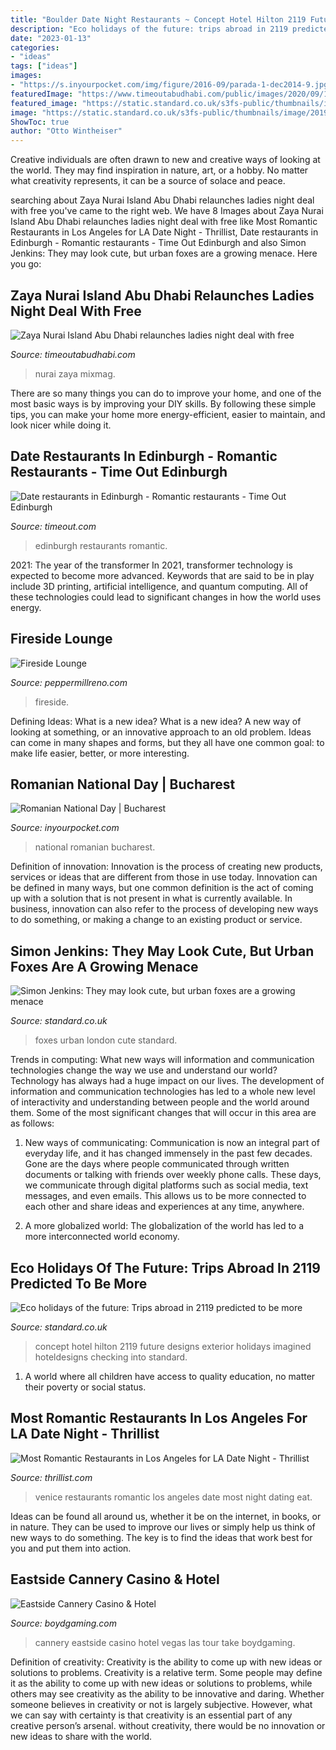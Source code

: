 ```yaml
---
title: "Boulder Date Night Restaurants ~ Concept Hotel Hilton 2119 Future Designs Exterior Holidays Imagined Hoteldesigns Checking Into Standard"
description: "Eco holidays of the future: trips abroad in 2119 predicted to be more"
date: "2023-01-13"
categories:
- "ideas"
tags: ["ideas"]
images:
- "https://s.inyourpocket.com/img/figure/2016-09/parada-1-dec2014-9.jpg"
featuredImage: "https://www.timeoutabudhabi.com/public/images/2020/09/17/Zaya-Nurai-Island-uae.jpg"
featured_image: "https://static.standard.co.uk/s3fs-public/thumbnails/image/2019/06/19/09/hilton-100-checking-into-2119-exterior-0.jpg"
image: "https://static.standard.co.uk/s3fs-public/thumbnails/image/2019/06/19/09/hilton-100-checking-into-2119-exterior-0.jpg"
ShowToc: true
author: "Otto Wintheiser"
---
```



Creative individuals are often drawn to new and creative ways of looking at the world. They may find inspiration in nature, art, or a hobby. No matter what creativity represents, it can be a source of solace and peace.

	

		
searching about Zaya Nurai Island Abu Dhabi relaunches ladies night deal with free you've came to the right web. We have 8 Images about Zaya Nurai Island Abu Dhabi relaunches ladies night deal with free like Most Romantic Restaurants in Los Angeles for LA Date Night - Thrillist, Date restaurants in Edinburgh - Romantic restaurants - Time Out Edinburgh and also Simon Jenkins: They may look cute, but urban foxes are a growing menace. Here you go:
		
    
## Zaya Nurai Island Abu Dhabi Relaunches Ladies Night Deal With Free

<img loading=lazy src="https://www.timeoutabudhabi.com/public/images/2020/09/17/Zaya-Nurai-Island-uae.jpg" onerror="this.onerror=null;this.src='https://tse4.mm.bing.net/th?id=OIP.d1xFIroc5ylxC8gMoAsknQHaE8&amp;pid=15.1';" alt="Zaya Nurai Island Abu Dhabi relaunches ladies night deal with free">

_Source: timeoutabudhabi.com_

>nurai zaya mixmag. 

	

There are so many things you can do to improve your home, and one of the most basic ways is by improving your DIY skills. By following these simple tips, you can make your home more energy-efficient, easier to maintain, and look nicer while doing it.

    
## Date Restaurants In Edinburgh - Romantic Restaurants - Time Out Edinburgh

<img loading=lazy src="https://media.timeout.com/images/101710947/image.jpg" onerror="this.onerror=null;this.src='https://tse1.mm.bing.net/th?id=OIP.uM-9kG5HgOt5tiOqHvROBgHaE5&amp;pid=15.1';" alt="Date restaurants in Edinburgh - Romantic restaurants - Time Out Edinburgh">

_Source: timeout.com_

>edinburgh restaurants romantic. 

	

2021: The year of the transformer
In 2021, transformer technology is expected to become more advanced. Keywords that are said to be in play include 3D printing, artificial intelligence, and quantum computing. All of these technologies could lead to significant changes in how the world uses energy.

    
## Fireside Lounge

<img loading=lazy src="https://www.peppermillreno.com/library/images/backgrounds/PR-Fireside-Lounge-fire-close-01.jpg" onerror="this.onerror=null;this.src='https://tse3.mm.bing.net/th?id=OIP.GAyr30KuUhsv42vgLLJs7gHaE8&amp;pid=15.1';" alt="Fireside Lounge">

_Source: peppermillreno.com_

>fireside. 

	

Defining Ideas: What is a new idea?
What is a new idea? A new way of looking at something, or an innovative approach to an old problem. Ideas can come in many shapes and forms, but they all have one common goal: to make life easier, better, or more interesting.

    
## Romanian National Day | Bucharest

<img loading=lazy src="https://s.inyourpocket.com/img/figure/2016-09/parada-1-dec2014-9.jpg" onerror="this.onerror=null;this.src='https://tse1.mm.bing.net/th?id=OIP.HLpR3jI9LgdLyipCiAuq1gHaDt&amp;pid=15.1';" alt="Romanian National Day | Bucharest">

_Source: inyourpocket.com_

>national romanian bucharest. 

	

Definition of innovation:
Innovation is the process of creating new products, services or ideas that are different from those in use today. Innovation can be defined in many ways, but one common definition is the act of coming up with a solution that is not present in what is currently available. In business, innovation can also refer to the process of developing new ways to do something, or making a change to an existing product or service.

    
## Simon Jenkins: They May Look Cute, But Urban Foxes Are A Growing Menace

<img loading=lazy src="https://static.standard.co.uk/s3fs-public/thumbnails/image/2015/05/19/12/Urbanfox_1.jpg" onerror="this.onerror=null;this.src='https://tse2.mm.bing.net/th?id=OIP.cOBLqvKd60gkDWLVt1TUFgHaE8&amp;pid=15.1';" alt="Simon Jenkins: They may look cute, but urban foxes are a growing menace">

_Source: standard.co.uk_

>foxes urban london cute standard. 

	

Trends in computing: What new ways will information and communication technologies change the way we use and understand our world?
Technology has always had a huge impact on our lives. The development of information and communication technologies has led to a whole new level of interactivity and understanding between people and the world around them. Some of the most significant changes that will occur in this area are as follows:
1) New ways of communicating: Communication is now an integral part of everyday life, and it has changed immensely in the past few decades. Gone are the days where people communicated through written documents or talking with friends over weekly phone calls. These days, we communicate through digital platforms such as social media, text messages, and even emails. This allows us to be more connected to each other and share ideas and experiences at any time, anywhere.

2) A more globalized world: The globalization of the world has led to a more interconnected world economy.

    
## Eco Holidays Of The Future: Trips Abroad In 2119 Predicted To Be More

<img loading=lazy src="https://static.standard.co.uk/s3fs-public/thumbnails/image/2019/06/19/09/hilton-100-checking-into-2119-exterior-0.jpg" onerror="this.onerror=null;this.src='https://tse4.mm.bing.net/th?id=OIP.8HZ2OEHxssjDEbDYUd1oJQHaE8&amp;pid=15.1';" alt="Eco holidays of the future: Trips abroad in 2119 predicted to be more">

_Source: standard.co.uk_

>concept hotel hilton 2119 future designs exterior holidays imagined hoteldesigns checking into standard. 

	

1. A world where all children have access to quality education, no matter their poverty or social status. 

    
## Most Romantic Restaurants In Los Angeles For LA Date Night - Thrillist

<img loading=lazy src="https://assets3.thrillist.com/v1/image/1470772/size/tmg-facebook_social.jpg" onerror="this.onerror=null;this.src='https://tse2.mm.bing.net/th?id=OIP.sIDYTinarm2wv_vUWraOhwHaD4&amp;pid=15.1';" alt="Most Romantic Restaurants in Los Angeles for LA Date Night - Thrillist">

_Source: thrillist.com_

>venice restaurants romantic los angeles date most night dating eat. 

	

Ideas can be found all around us, whether it be on the internet, in books, or in nature. They can be used to improve our lives or simply help us think of new ways to do something. The key is to find the ideas that work best for you and put them into action.

    
## Eastside Cannery Casino &amp; Hotel

<img loading=lazy src="https://static.boydgaming.net/boydgaming/media/galleries/Eastside-Cannery-Property-Exterior-Official-full.jpg" onerror="this.onerror=null;this.src='https://tse4.mm.bing.net/th?id=OIP.zvPD-dpf2eQNheV8_Woq9wHaE8&amp;pid=15.1';" alt="Eastside Cannery Casino &amp; Hotel">

_Source: boydgaming.com_

>cannery eastside casino hotel vegas las tour take boydgaming. 

	

Definition of creativity: Creativity is the ability to come up with new ideas or solutions to problems.
Creativity is a relative term. Some people may define it as the ability to come up with new ideas or solutions to problems, while others may see creativity as the ability to be innovative and daring. Whether someone believes in creativity or not is largely subjective. However, what we can say with certainty is that creativity is an essential part of any creative person’s arsenal. without creativity, there would be no innovation or new ideas to share with the world.

